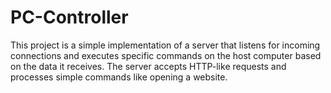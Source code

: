 # PC-Controller
This project is a simple implementation of a server that listens for incoming connections and executes specific commands on the host computer based on the data it receives. The server accepts HTTP-like requests and processes simple commands like opening a website.

